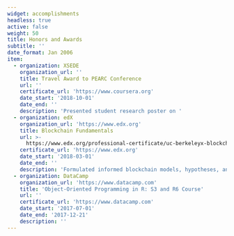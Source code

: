 ```yaml
---
widget: accomplishments
headless: true
active: false
weight: 50
title: Honors and Awards
subtitle: ''
date_format: Jan 2006
item:
  - organization: XSEDE
    organization_url: ''
    title: Travel Award to PEARC Conference
    url: ''
    certificate_url: 'https://www.coursera.org'
    date_start: '2018-10-01'
    date_end: ''
    description: 'Presented student research poster on '
  - organization: edX
    organization_url: 'https://www.edx.org'
    title: Blockchain Fundamentals
    url: >-
      https://www.edx.org/professional-certificate/uc-berkeleyx-blockchain-fundamentals
    certificate_url: 'https://www.edx.org'
    date_start: '2018-03-01'
    date_end: ''
    description: 'Formulated informed blockchain models, hypotheses, and use cases.'
  - organization: DataCamp
    organization_url: 'https://www.datacamp.com'
    title: 'Object-Oriented Programming in R: S3 and R6 Course'
    url: ''
    certificate_url: 'https://www.datacamp.com'
    date_start: '2017-07-01'
    date_end: '2017-12-21'
    description: ''
---
```

